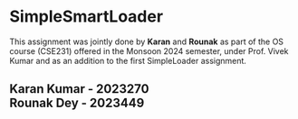 # SimpleSmartLoader

This assignment was jointly done by **Karan** and **Rounak** as part of the OS course (CSE231) offered in the Monsoon 2024 semester, under Prof. Vivek Kumar and as an addition to the first SimpleLoader assignment.

Karan Kumar - 2023270  
Rounak Dey - 2023449
---
